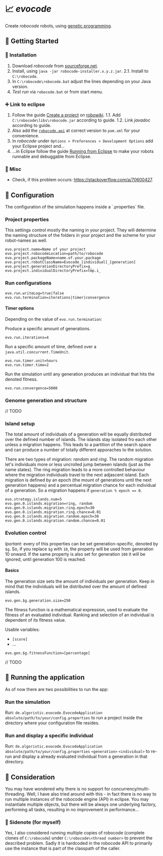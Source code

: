 # 📈 _evocode_
Create _robocode_ robots, using [genetic programming](https://en.wikipedia.org/wiki/Genetic_programming).

## 💚 Getting Started
### 🚧 Installation
1. Download _robocode_ from [sourceforge.net](https://sourceforge.net/projects/robocode/files/robocode/).
2. Install, using `java -jar robocode-installer.x.y.z.jar`.
  2.1. Install to `C:\robocode`.
4. In `C:\robocode\robocode.bat` adjust the lines depending on your Java version.
5. _Test run_ via `robocode.bat` or from start menu.

### ➕ Link to eclipse
1. Follow the guide [Create a project](https://www.robowiki.net/wiki/Robocode/Eclipse/Create_a_Project) on [robowiki](https://www.robowiki.net).
  1.1. Add `C:\robocode\libs\robocode.jar` according to guide.
  1.2. Link _javadoc_ according to guide.
2. Also add the [`robocode.api`](https://mvnrepository.com/artifact/net.sf.robocode/robocode.api) at correct version to `pom.xml` for your convenience.
3. In _robocode_ under `Options > Preferences > Development Options` add your Eclipse project and...
4. ...in Eclipse follow the guide [Running from Eclipse](https://robowiki.net/wiki/Robocode/Eclipse/Running_from_Eclipse) to make your robots runnable and debuggable from Eclipse.

### 🐛 Misc
- Check, if this problem occurs: https://stackoverflow.com/a/70600427.

## 🔧 Configuration
The configuration of the simulation happens inside a ´.properties´ file.

### Project properties
This settings control mostly the naming in your project. They will determine the naming structure of the folders in your project and the scheme for your robot-names as well.
```
evo.project.name=Name of your project
evo.project.robocodeLocation=path/to/robocode
evo.project.packageName=name.of.your.package
evo.project.robotClassName=Evocode_[individual]_[generation]
evo.project.generationDirectoryPrefix=g_
evo.project.individualDirectoryPrefix=tmp.i_
```

### Run configurations
```
evo.run.writeLog=true|false
evo.run.termination=iterations|timer|convergence
```
#### Timer options
Depending on the value of `evo.run.termination`:

Produce a specific amount of generations.
```
evo.run.iterations=4
```

Run a specific amount of time, defined over a `java.util.concurrent.TimeUnit`.
```
evo.run.timer.unit=hours
evo.run.timer.time=2
```

Run the simulation until any generation produces an individual that hits the denoted fitness.
```
evo.run.convergence=5000
```

### Genome generation and structure
// TODO

### Island setup
The total amount of individuals of a generation will be equally distributed over the defined number of islands. The islands stay isolated fro each other unless a migration happens. This leads to a partition of the search space and can produce a number of totally different apporaches to the solution.

There are two types of migration: _random_ and _ring_. The random migration let's individuals more or less uncrolled jump between islands (just as the name states). The ring migration leads to a more controlled behaviour where the migration individuals travel to the next adjascent island. Each migration is defined by an epoch (the mount of generations until the next generation happens) and a percentual migration chance for each individual of a generation. So a migration happens if `generation % epoch == 0`.
```
evo.strategy.islands.num=5
evo.gen.0.islands.migration=ring, random
evo.gen.0.islands.migration.ring.epoch=30
evo.gen.0.islands.migration.ring.chance=0.01
evo.gen.0.islands.migration.random.epoch=30
evo.gen.0.islands.migration.random.chance=0.01
```

### Evolution control
*Iportant*: every of this properties can be set generation-specific, denoted by `$g`. So, if you replace `$g` with `10`, the property will be used from generation 10 onward. If the same property is also set for generation `100` it will be ignored, until generation 100 is reached.

#### Basics
The generation size sets the amount of individuals per generation. Keep in mind that the individuals will be distributed over the amount of defined islands.
```
evo.gen.$g.generation.size=250
```
The fitness function is a mathematical expression, used to evaluate the fitness of an evaluated individual. Ranking and selection of an individual is dependent of its fitness value.

Usable variables:
- `[score]`
- ...
```
evo.gen.$g.fitnessFunction=[percentage]
```

// TODO

## 🚀 Running the application
As of now there are two possibilities to run the app:

### Run the simulation
Run: `de.algoristic.evocode.EvocodeApplication` `absolute/path/to/your/config.properties` to run a project inside the directory where your configuration file resides.

### Run and display a specific individual
Run: `de.algoristic.evocode.EvocodeApplication` `absolute/path/to/your/config.properties` `<generation>` `<individual>` to re-run and display a already evaluated individual from a generation in that directory.

## 📝 Consideration
You may have wondered why there is no support for concurrency/multi-threading. Well, I have also tried around with this - in fact there is no way to run multiple instances of the robocode engine (API) in eclipse. You may instantiate multiple objects, but there will be always one underlying factory, performing all tasks, resulting in no improvement in performance...

### 📄 Sidenote (for myself)
Yes, I also considered running multiple copies of robocode (complete clones of `C:\robocode`) under `C:\robocode\<thread number>` to prevent the described problem. Sadly it is hardcoded in the robocode API to primarily use the instance that is part of the classpath of the caller.
